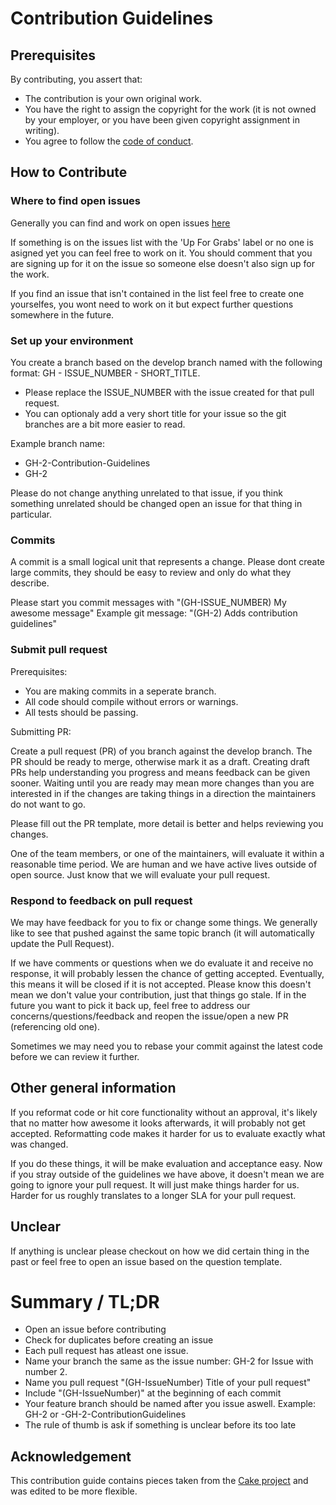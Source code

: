 # Contribution Guidelines

## Prerequisites

By contributing, you assert that:

- The contribution is your own original work.
- You have the right to assign the copyright for the work (it is not owned by your employer, or
  you have been given copyright assignment in writing).
- You agree to follow the [code of conduct](./CODE_OF_CONDUCT.md).


## How to Contribute

### Where to find open issues
Generally you can find and work on open issues [here](https://github.com/HWR-Translue-Collab/Translue-Collab/issues)

If something is on the issues list with the 'Up For Grabs' label or no one is asigned yet you can feel free to work on it. You should comment that you are signing up for it on the issue so someone else doesn't also sign up for the work.

If you find an issue that isn't contained in the list feel free to create one yourselfes, you wont need to work on it but expect further questions somewhere in the future.

### Set up your environment

 You create a branch based on the develop branch named with the following format: GH - ISSUE_NUMBER - SHORT_TITLE.
 - Please replace the ISSUE_NUMBER with the issue created for that pull request.
 - You can optionaly add a very short title for your issue so the git branches are a bit more easier to read.
 
 Example branch name:
 - GH-2-Contribution-Guidelines
 - GH-2
 
Please do not change anything unrelated to that issue, if you think something unrelated should be changed open an issue for that thing in particular.
 

### Commits

A commit is a small logical unit that represents a change.
Please dont create large commits, they should be easy to review and only do what they describe.

Please start you commit messages with "(GH-ISSUE_NUMBER) My awesome message"
Example git message: "(GH-2) Adds contribution guidelines"


### Submit pull request
Prerequisites:

 - You are making commits in a seperate branch.
 - All code should compile without errors or warnings.
 - All tests should be passing.

Submitting PR:

Create a pull request (PR) of you branch against the develop branch.
The PR should be ready to merge, otherwise mark it as a draft.
Creating draft PRs help understanding you progress and means feedback can be given sooner. Waiting until you are ready may mean more changes than you are
interested in if the changes are taking things in a direction the maintainers do not want to go.

Please fill out the PR template, more detail is better and helps reviewing you changes.

One of the team members, or one of the maintainers, will evaluate it within a
reasonable time period. We are human and we have active lives outside of open source. Just know that we will evaluate your pull request.

### Respond to feedback on pull request

We may have feedback for you to fix or change some things. We generally like to see that pushed against the same topic branch (it will automatically update the Pull Request).

If we have comments or questions when we do evaluate it and receive no response, it will probably lessen the chance of getting accepted. Eventually, this means it will be closed if it is not accepted.
Please know this doesn't mean we don't value your contribution, just that things go stale. If in the future you want to pick it back up, feel free to address our concerns/questions/feedback and reopen the issue/open a new PR (referencing old one).

Sometimes we may need you to rebase your commit against the latest code before we can review it further.


## Other general information

If you reformat code or hit core functionality without an approval,
it's likely that no matter how awesome it looks afterwards, it will probably not get accepted.
Reformatting code makes it harder for us to evaluate exactly what was changed.

If you do these things, it will be make evaluation and acceptance easy.
Now if you stray outside of the guidelines we have above, it doesn't mean we are going to ignore
your pull request. It will just make things harder for us.
Harder for us roughly translates to a longer SLA for your pull request.


## Unclear

If anything is unclear please checkout on how we did certain thing in the past or feel free to open an issue based on the question template.


# Summary / TL;DR

- Open an issue before contributing
- Check for duplicates before creating an issue
- Each pull request has atleast one issue.
- Name your branch the same as the issue number: GH-2 for Issue with number 2.
- Name you pull request "(GH-IssueNumber) Title of your pull request"
- Include "(GH-IssueNumber)" at the beginning of each commit
- Your feature branch should be named after you issue aswell. Example: GH-2 or -GH-2-ContributionGuidelines
- The rule of thumb is ask if something is unclear before its too late


## Acknowledgement

This contribution guide contains pieces taken from the [Cake project](https://github.com/cake-build/cake) and was edited to be more flexible.